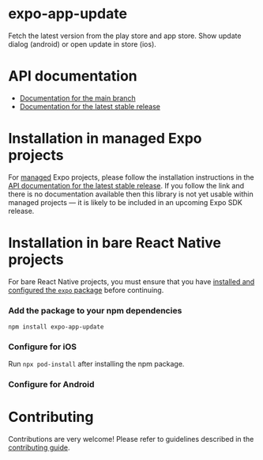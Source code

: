 # expo-app-update

Fetch the latest version from the play store and app store. Show update dialog (android) or open update in store (ios).

# API documentation

- [Documentation for the main branch](https://github.com/expo/expo/blob/main/docs/pages/versions/unversioned/sdk/app-update.md)
- [Documentation for the latest stable release](https://docs.expo.dev/versions/latest/sdk/app-update/)

# Installation in managed Expo projects

For [managed](https://docs.expo.dev/archive/managed-vs-bare/) Expo projects, please follow the installation instructions in the [API documentation for the latest stable release](#api-documentation). If you follow the link and there is no documentation available then this library is not yet usable within managed projects &mdash; it is likely to be included in an upcoming Expo SDK release.

# Installation in bare React Native projects

For bare React Native projects, you must ensure that you have [installed and configured the `expo` package](https://docs.expo.dev/bare/installing-expo-modules/) before continuing.

### Add the package to your npm dependencies

```
npm install expo-app-update
```

### Configure for iOS

Run `npx pod-install` after installing the npm package.


### Configure for Android



# Contributing

Contributions are very welcome! Please refer to guidelines described in the [contributing guide]( https://github.com/expo/expo#contributing).
